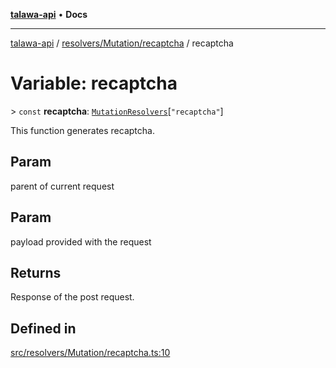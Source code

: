 [**talawa-api**](../../../../README.md) • **Docs**

***

[talawa-api](../../../../modules.md) / [resolvers/Mutation/recaptcha](../README.md) / recaptcha

# Variable: recaptcha

\> `const` **recaptcha**: [`MutationResolvers`](../../../../types/generatedGraphQLTypes/type-aliases/MutationResolvers.md)\[`"recaptcha"`\]

This function generates recaptcha.

## Param

parent of current request

## Param

payload provided with the request

## Returns

Response of the post request.

## Defined in

[src/resolvers/Mutation/recaptcha.ts:10](https://github.com/PalisadoesFoundation/talawa-api/blob/f9e8275b1ddff2d3edcec79ee3b37c07998f6cc3/src/resolvers/Mutation/recaptcha.ts#L10)
